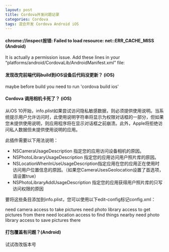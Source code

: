 ```yaml
---
layout: post
title: Cordova开发问题记录
categories: Cordova
tags: 混合开发 Cordova Android iOS
---
```


#### chrome://inspect报错: Failed to load resource: net::ERR_CACHE_MISS (Android)

It is actually a permission issue. Add these lines in your “platforms/android/CordovaLib/AndroidManifest.xml” file:

<uses-permission android:name="android.permission.INTERNET"/>
<uses-permission android:name="android.permission.ACCESS_NETWORK_STATE"/>
<uses-permission android:name="android.permission.ACCESS_WIFI_STATE"/>
<uses-permission android:name="android.permission.ACCESS_WIFI_STATE"/>

#### 发现改完前端代码build到iOS设备后代码没更新？ (iOS)

maybe before build you need to run 'cordova build ios'

#### Cordova 调用相机卡死了？ (iOS)

从iOS 10开始，info.plist如果尝试访问隐私敏感数据，则必须提供使用说明。当系统提示用户允许访问时，此使用说明字符串将显示为权限对话框的一部分，但如果您未提供使用说明，则应用程序将在显示对话框之前崩溃。此外，Apple将拒绝访问私人数据但未提供使用说明的应用。

此插件需要以下用法说明：

* NSCameraUsageDescription 指定您的应用访问设备相机的原因。
* NSPhotoLibraryUsageDescription 指定您的应用访问用户照片库的原因。
* NSLocationWhenInUseUsageDescription指定应用在您的应用正在使用时访问用户位置信息的原因。（如果您CameraUsesGeolocation设置了首选项，请设置true）
* NSPhotoLibraryAddUsageDescription 指定您的应用获得用户照片库的只写访问权限的原因

要将这些条目添加到info.plist，您可以使用以下edit-config标记config.xml：

<edit-config file="*-Info.plist" mode="merge" target="NSCameraUsageDescription">
	<string>need camera access to take pictures</string>
</edit-config>
<edit-config file="*-Info.plist" mode="merge" target="NSPhotoLibraryUsageDescription">
    <string>need photo library access to get pictures from there</string>
</edit-config>
<edit-config file="*-Info.plist" mode="merge" target="NSLocationWhenInUseUsageDescription">
    <string>need location access to find things nearby</string>
</edit-config>
<edit-config file="*-Info.plist" mode="merge" target="NSPhotoLibraryAddUsageDescription">
    <string>need photo library access to save pictures there</string>
</edit-config>

#### 打包覆盖有问题？(Android)

试试改改版本号



